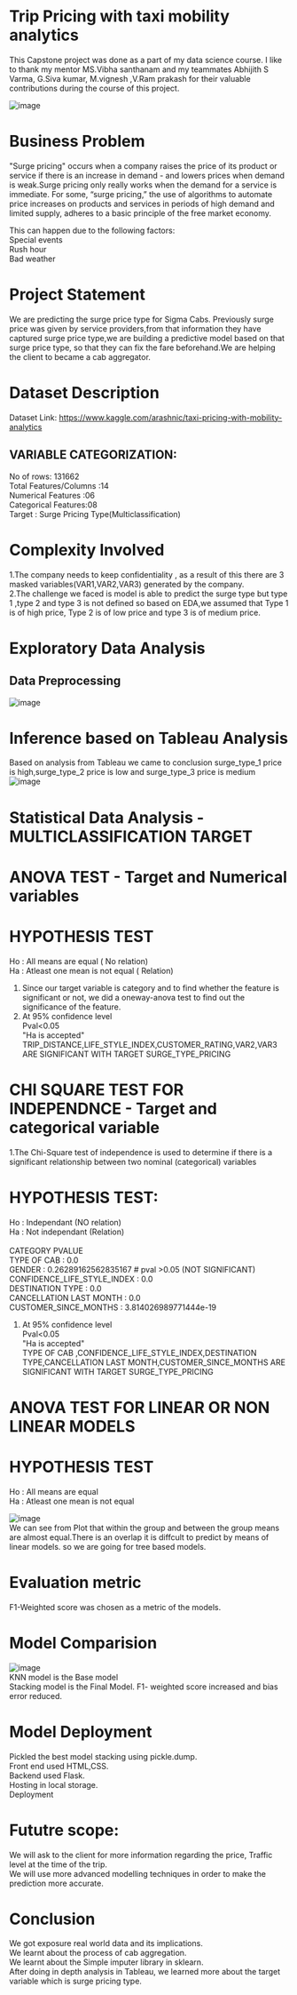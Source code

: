# Trip Pricing with taxi mobility analytics
This Capstone project was done as a part of my data science course. I like to thank my mentor MS.Vibha santhanam and  my teammates Abhijith S Varma, G.Siva kumar, M.vignesh ,V.Ram prakash for their valuable contributions during the course of this project.

![image](https://user-images.githubusercontent.com/82166286/132977324-04d6a452-847d-4bf4-b5cf-9bff25f746d0.png)

# Business Problem
"Surge pricing" occurs when a company raises the price of its product or service if there is an increase in demand - and lowers prices when demand is weak.Surge pricing only really works when the demand for a service is immediate. For some, “surge pricing,” the use of algorithms to automate price increases on products and services in periods of high demand and limited supply, adheres to a basic principle of the free market economy.

This can happen due to the following factors:</br>
Special events</br>
Rush hour</br>
Bad weather</br>

# Project Statement
We are predicting the surge price type for Sigma Cabs. Previously surge price was given by service providers,from that information they have captured surge price type,we are building a predictive model based on that surge price type, so that they can fix the fare beforehand.We are helping the client to became a cab aggregator.

# Dataset Description
Dataset Link: https://www.kaggle.com/arashnic/taxi-pricing-with-mobility-analytics

## VARIABLE CATEGORIZATION:</br>
No of rows: 131662  
Total Features/Columns :14</br>
Numerical Features :06</br>
Categorical Features:08</br>
Target : Surge Pricing Type(Multiclassification)  


# Complexity Involved
1.The company needs to keep confidentiality , as a result of this there are 3 masked variables(VAR1,VAR2,VAR3) generated by the company. </br>
2.The challenge we faced is model is able to predict the surge type but type 1 ,type 2 and type 3 is not defined so based on EDA,we assumed that Type 1 is of high price, Type 2 is of low price and type 3 is of medium price.

# Exploratory Data Analysis
## Data Preprocessing
![image](https://user-images.githubusercontent.com/82166286/132978094-6c27b691-51cd-48a4-a337-7efe4bedf6e0.png)

# Inference based on Tableau Analysis
Based on analysis from Tableau we came to conclusion surge_type_1 price is high,surge_type_2 price is low and surge_type_3 price is medium </br>
![image](https://user-images.githubusercontent.com/82166286/132978179-4861080b-3ec2-4297-a27b-8633aa245058.png)

# Statistical Data Analysis - MULTICLASSIFICATION TARGET
# **ANOVA TEST - Target and Numerical variables**
# HYPOTHESIS TEST 
Ho : All means are equal ( No relation) </br>
Ha : Atleast one mean is not equal ( Relation) </br>
1. Since our target variable is category and to find whether the feature is significant or not, we did a oneway-anova test to find out the significance of the feature.</br>
2. At 95% confidence level </br>
   Pval<0.05</br>
  "Ha is accepted"</br>
   TRIP_DISTANCE,LIFE_STYLE_INDEX,CUSTOMER_RATING,VAR2,VAR3 ARE SIGNIFICANT WITH TARGET SURGE_TYPE_PRICING

# **CHI SQUARE TEST FOR INDEPENDNCE - Target and categorical variable**
1.The Chi-Square test of independence is used to determine if there is a significant relationship between two nominal (categorical) variables
# HYPOTHESIS TEST:
Ho : Independant (NO relation)</br>
Ha : Not independant (Relation)</br>
</br>
   CATEGORY                    PVALUE  </br>
TYPE OF CAB                 : 0.0  </br>
GENDER                      : 0.26289162562835167  #  pval >0.05 (NOT SIGNIFICANT) </br>
CONFIDENCE_LIFE_STYLE_INDEX : 0.0 </br>
DESTINATION TYPE            : 0.0 </br>
CANCELLATION LAST MONTH     : 0.0 </br>
CUSTOMER_SINCE_MONTHS       : 3.814026989771444e-19 </br>

1. At 95% confidence level </br>
   Pval<0.05</br>
  "Ha is accepted"</br>
  TYPE OF CAB ,CONFIDENCE_LIFE_STYLE_INDEX,DESTINATION TYPE,CANCELLATION LAST MONTH,CUSTOMER_SINCE_MONTHS  ARE SIGNIFICANT WITH TARGET SURGE_TYPE_PRICING

# ANOVA TEST FOR LINEAR OR NON LINEAR MODELS
# HYPOTHESIS TEST
Ho : All means are equal</br>
Ha : Atleast one mean is not equal</br>

![image](https://user-images.githubusercontent.com/82166286/132978968-83deeb06-3f0d-4d5c-9d1e-1668ce803ecb.png)</br>
 We can see from Plot that within the group and between the group means are almost equal.There is an overlap it is diffcult to predict by means of linear models. so we are going for tree based models.

# Evaluation metric
F1-Weighted score was chosen as a metric of the models.

# Model Comparision
![image](https://user-images.githubusercontent.com/82166286/132981259-2842decd-240f-4eaa-9054-83e8594a2105.png)</br>
KNN model is the Base model </br>
Stacking model is the Final Model. F1- weighted score increased and bias error reduced.</br>

# Model Deployment
Pickled the best model stacking using pickle.dump.</br>
Front end used HTML,CSS.</br>
Backend used Flask.</br>
Hosting in local storage.</br>
Deployment 

# Fututre scope:
We will ask to the client for more information regarding the price, Traffic level at the time of the trip.</br>
We will use more advanced modelling techniques in order to make the prediction more accurate.
 
# Conclusion
We got exposure real world data and its implications.</br>
We learnt about the process of cab aggregation.</br>
We learnt about the Simple imputer library in sklearn.</br>
After doing in depth analysis in Tableau, we learned more about the target variable which is surge pricing type.</br>


